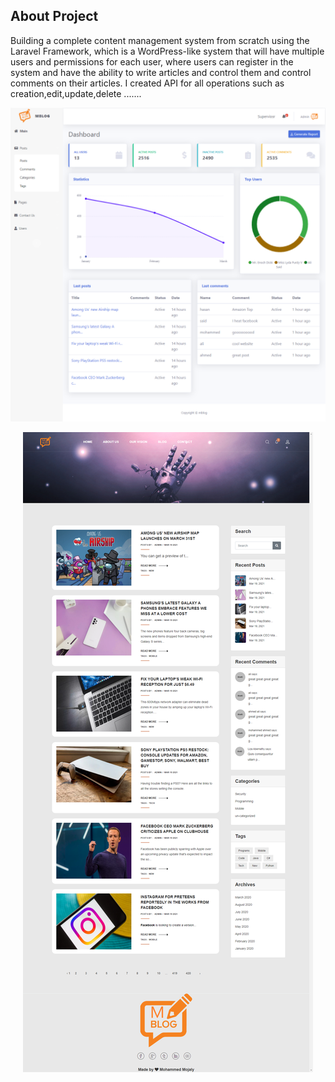 

## About Project

Building a complete content management system from scratch using the Laravel Framework, which is a WordPress-like system that will have multiple users and permissions for each user, where users can register in the system and have the ability to write articles and control them and control comments on their articles.
I created API for all operations such as creation,edit,update,delete .......


<p align="center"><img src="https://github.com/Mohammed-Mojaly/Laravel-CMS-blog/blob/master/screenshots/1.png"></p>
<p align="center"><img src="https://github.com/Mohammed-Mojaly/Laravel-CMS-blog/blob/master/screenshots/2.png"></p>
